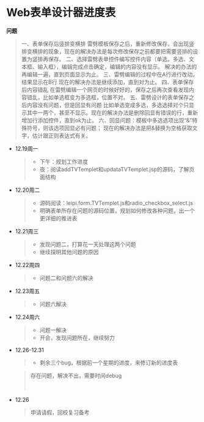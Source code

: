 # Web表单设计器进度表

**问题** 

> 一、表单保存后竖排变横排
> 雷劈模板保存之后，重新修改保存，会出现竖排变横排的现象，现在的解决办法是每次修改保存之前都要把需要竖排的设置为竖排再保存。
> 二、选择雷劈表单控件编写控件内容（单选，多选、文本框、输入框），编辑完成点击确定，编辑的内容没有显示。
> 解决的办法的再编辑一遍，直到页面显示为止。
> 三、雷劈编辑的过程中在A行进行改动，结果显示在B行
> 现在的解决办法是继续添加，直到对为止。
> 四、表单保存后内容错乱
> 在雷劈编辑一个网页的时候好好的，保存之后再次查看发现内容错乱，比如单选框变为多选框，位置不对。
> 五、雷劈设计的表单保存之后内容没有问题，但是回显有问题
> 比如单选变成多选，多选选择对个只显示其中一两个，甚至不显示。现在的解决办法是删除回显有错误的行，重新增加行添加控件，直到ok为止。
> 六、回显问题：模板中多选选项出现“&”特殊符号，则该选项回显必有问题；
> 现在的解决办法是把&替换为空格获取文字，估计跟正则表达式有关。   

- 12.19周一

  > - 下午：规划工作进度
  > - 夜：阅读addTVTemplet和updataTVTemplet.jsp的源码，了解页面结构

- 12.20周二

  > - 源码阅读：leipi.form.TVTemplet.js和radio_checkbox_select.js
  > - 明确表单所存在问题的源码位置，规划如何修改各种问题，出一个更详细的推进表

- 12.21周三

  > - 发现问题二，打算花一天处理这两个问题
  > - 继续探明其他问题的原因

- 12.22周四

  > - 问题二和问题六的解决

- 12.23周五

  > - 问题六解决

- 12.24周六

  > - 问题一解决
  > - 开会，发现问题所在，继续努力

- 12.26-12.31

  > - 剩余三个bug，根据前一个星期的进度，来修订新的进度表

  > 存在问题，解决不出，需要时间debug
  >
  > ​

- 12.26

  > 申请请假，回校复习备考

